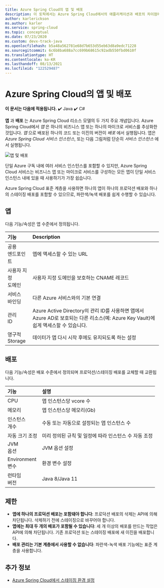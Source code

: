 ```yaml
---
title: Azure Spring Cloud의 앱 및 배포
description: 이 토픽에서는 Azure Spring Cloud에서의 애플리케이션과 배포의 차이점에 대해 설명합니다.
author: karlerickson
ms.author: karler
ms.service: spring-cloud
ms.topic: conceptual
ms.date: 07/23/2020
ms.custom: devx-track-java
ms.openlocfilehash: b5a48a562781e68d7b653d55eb63d8a9edc71228
ms.sourcegitcommit: 6c6b8ba688a7cc699b68615c92adb550fbd0610f
ms.translationtype: HT
ms.contentlocale: ko-KR
ms.lasthandoff: 08/13/2021
ms.locfileid: "122529487"
---
```

# <a name="app-and-deployment-in-azure-spring-cloud"></a>Azure Spring Cloud의 앱 및 배포

**이 문서는 다음에 적용됩니다.** ✔️ Java ✔️ C#

**앱** 과 **배포** 는 Azure Spring Cloud 리소스 모델의 두 가지 주요 개념입니다. Azure Spring Cloud에서 *앱* 은 하나의 비즈니스 앱 또는 하나의 마이크로 서비스를 추상화한 것입니다.  *앱* 으로 배포된 하나의 코드 또는 이진의 버전이 *배포* 에서 실행됩니다.  앱은 *Azure Spring Cloud 서비스 인스턴스*, 또는 다음 그림처럼 단순히 *서비스 인스턴스* 에서 실행됩니다.

 ![앱 및 배포](./media/spring-cloud-app-and-deployment/app-deployment-rev.png)

단일 Azure 구독 내에 여러 서비스 인스턴스를 포함할 수 있지만, Azure Spring Cloud 서비스는 비즈니스 앱 또는 마이크로 서비스를 구성하는 모든 앱이 단일 서비스 인스턴스 내에 있을 때 사용하기가 가장 쉽습니다.

Azure Spring Cloud 표준 계층을 사용하면 하나의 앱이 하나의 프로덕션 배포와 하나의 스테이징 배포를 포함할 수 있으므로, 파란색/녹색 배포를 쉽게 수행할 수 있습니다.

## <a name="app"></a>앱

다음 기능/속성은 앱 수준에서 정의됩니다.

| 기능 | Description |
|:--|:----------------|
| 공용</br>엔드포인트 | 엡에 액세스할 수 있는 URL |
| 사용자 지정</br>도메인 | 사용자 지정 도메인을 보호하는 CNAME 레코드 |
| 서비스</br>바인딩 | 다른 Azure 서비스와의 기본 연결 |
| 관리</br>ID | Azure Active Directory의 관리 ID를 사용하면 앱에서 Azure AD로 보호되는 다른 리소스(예: Azure Key Vault)에 쉽게 액세스할 수 있습니다. |
| 영구적</br>Storage | 데이터가 앱 다시 시작 후에도 유지되도록 하는 설정 |

## <a name="deployment"></a>배포

다음 기능/속성은 배포 수준에서 정의되며 프로덕션/스테이징 배포를 교체할 때 교환됩니다.

| 기능 | 설명 |
|:--|:----------------|
| CPU | 앱 인스턴스당 vcore 수 |
| 메모리 | 앱 인스턴스당 메모리(Gb)|
| 인스턴스</br>개수 | 수동 또는 자동으로 설정되는 앱 인스턴스 수 |
| 자동 크기 조정 | 미리 정의된 규칙 및 일정에 따라 인스턴스 수 자동 조정 |
| JVM</br>옵션 | JVM 옵션 설정  |
| Environment</br>변수 | 환경 변수 설정 |
| 런타임</br>버전 | Java 8/Java 11|

## <a name="restrictions"></a>제한

* **앱에 하나의 프로덕션 배포는 포함돼야 합니다**: 프로덕션 배포의 삭제는 API에 의해 차단됩니다. 삭제하기 전에 스테이징으로 바꾸어야 합니다.
* **앱에는 최대 두 개의 배포가 포함될 수 있습니다**: 세 개 이상의 배포를 만드는 작업은 API에 의해 차단됩니다. 기존 프로덕션 또는 스테이징 배포에 새 이진을 배포합니다.
* **배포 관리는 기본 계층에서 사용할 수 없습니다**: 파란색-녹색 배포 기능에는 표준 계층을 사용합니다.

## <a name="see-also"></a>추가 정보

* [Azure Spring Cloud에서 스테이징 환경 설정](./how-to-staging-environment.md)
